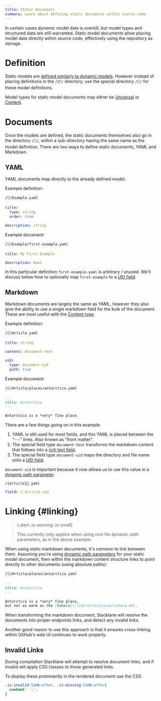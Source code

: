 ```yaml
---
title: Static Documents
summary: Learn about defining static documents within source code.
---
```


In certain cases *dynamic* model data is overkill, but model types and structured data are still warranted.
Static model documents allow placing model data directly within source code, effectively using the repository as storage.

# Definition

Static models are [defined similarly to dynamic models](/🗄/Article/models/definition.md).
However instead of placing definitions in the `/📦/` directory,
use the special directory `/🗄/` for these model definitions.

Model types for static model documents may either be
[Universal](/🗄/Article/models/types.md#universal) or [Content](/🗄/Article/models/types.md#content).

# Documents

Once the models are defined, the static documents themselves also go in the directory `/🗄/`,
within a sub-directory having the same name as the model definition.
There are two ways to define static documents, YAML and Markdown.

## YAML

YAML documents map directly to the already defined model.  

Example definition:

```file-name
/🗄/Example.yaml
```
```yaml
title:
  type: string
  order: true

description: string
```

Example document:

```file-name
/🗄/Example/first-example.yaml
```
```yaml
title: My First Example

description: Neat
```

In this particular definition `first-example.yaml` is arbitrary / unused.
We'll discuss below how to optionally map `first-example` to a [UID field](/🗄/Article/models/fields.md#uid).

## Markdown

Markdown documents are largely the same as YAML, however they also give 
the ability to use a single markdown field for the bulk of the document.
These are most useful with the [Content type](/🗄/Article/models/types.md#content). 
 
Example definition:
 
```file-name
/🗄/Article.yaml
```
```yaml
title: string

content: document-text

uid:
  type: document-uid
  path: true
```

Example document:

```file-name
/🗄/Article/places/antarctica.yaml
```
```markdown
---
title: Antarctica
---

Antarctica is a *very* fine place.
```

There are a few things going on in this example:

1. YAML is still used for most fields, and this YAML is placed between the "---" lines.  Also known as "front matter".
2. The special field type `document-text` transforms the markdown content that follows into a [rich text field](/🗄/Article/models/fields.md#rich).
3. The special field type `document-uid` maps the directory and file name onto a [UID field](/🗄/Article/models/fields.md#uid).

`document-uid` is important because it now allows us to use this value in a [dynamic path parameter](/🗄/Article/endpoints/dynamic.md).

```file-name
/{article}📎.yaml
```
```yaml
field: 🗄.Article.uid
```

# Linking {#linking}

> {.alert .is-warning .is-small}
>
> This currently only applies when using root file dynamic path parameters, as in the above example.

When using static markdown documents, it's common to link between them.
Assuming you're using [dynamic path parameters](/🗄/Article/endpoints/dynamic.md) for your
static model document, then within the markdown content structure
links to point directly to other documents (using absolute paths):

```file-name
/🗄/Article/places/antarctica.yaml
```
```markdown
---
title: Antarctica
---

Antarctica is a *very* fine place,
but not as warm as the [Sahara](/🗄/Article/places/sahara.md).
```

When transforming the markdown document, Stacklane will resolve
the documents into proper endpoints links, and detect any invalid links.

Another good reason to use this approach is that it ensures cross-linking within GitHub's
web UI continues to work properly.

## Invalid Links

During compilation Stacklane will attempt to resolve document links,
and if invalid will apply CSS classes to those generated links.

To display these prominently in the rendered document use the CSS:

```css
.is-invalid-link:after, .is-missing-link:after{
  content: '⚠️';
}
```
